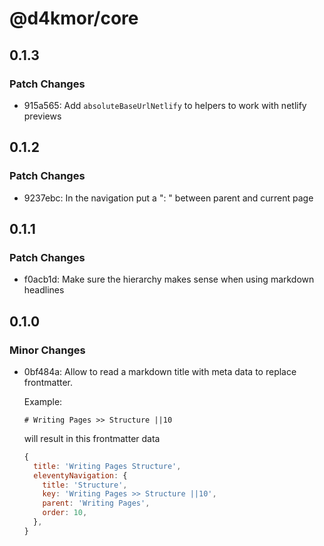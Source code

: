 # @d4kmor/core

## 0.1.3

### Patch Changes

- 915a565: Add `absoluteBaseUrlNetlify` to helpers to work with netlify previews

## 0.1.2

### Patch Changes

- 9237ebc: In the navigation put a ": " between parent and current page

## 0.1.1

### Patch Changes

- f0acb1d: Make sure the hierarchy makes sense when using markdown headlines

## 0.1.0

### Minor Changes

- 0bf484a: Allow to read a markdown title with meta data to replace frontmatter.

  Example:

  ```
  # Writing Pages >> Structure ||10
  ```

  will result in this frontmatter data

  ```js
  {
    title: 'Writing Pages Structure',
    eleventyNavigation: {
      title: 'Structure',
      key: 'Writing Pages >> Structure ||10',
      parent: 'Writing Pages',
      order: 10,
    },
  }
  ```
